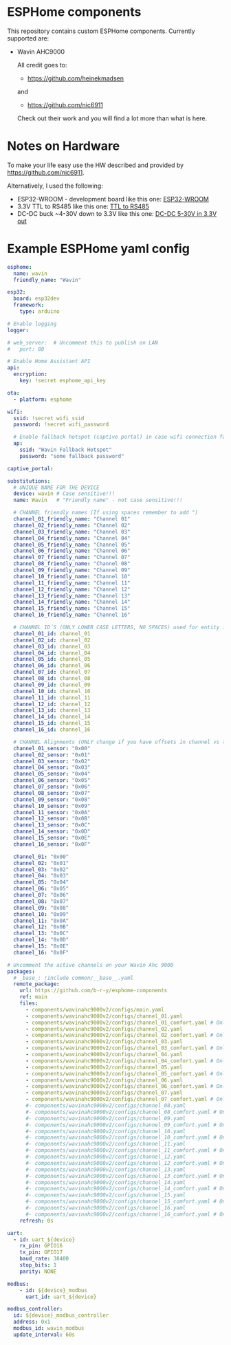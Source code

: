 # ESPHome components

This repository contains custom ESPHome components.
Currently supported are:

* Wavin AHC9000

    All credit goes to:

    * https://github.com/heinekmadsen

    and

    * https://github.com/nic6911

    Check out their work and you will find a lot more than what is here.

# Notes on Hardware

To make your life easy use the HW described and provided by https://github.com/nic6911.

Alternatively, I used the following:

* ESP32-WROOM - development board like this one: [ESP32-WROOM](https://www.amazon.de/-/en/dp/B0D4QZ9CKD?ref=ppx_yo2ov_dt_b_fed_asin_title)
* 3.3V TTL to RS485 like this one: [TTL to RS485](https://www.amazon.de/-/en/dp/B09VGJCJKQ?ref=ppx_yo2ov_dt_b_fed_asin_title)
* DC-DC buck ~4-30V down to 3.3V like this one: [DC-DC 5-30V in 3.3V out](https://www.aliexpress.com/item/1005006486270630.html?spm=a2g0o.productlist.main.3.2f123ab55c8Ymr&algo_pvid=5e64a96c-db1d-4b61-8346-436233c32f2c&algo_exp_id=5e64a96c-db1d-4b61-8346-436233c32f2c-1&pdp_ext_f=%7B%22order%22%3A%223061%22%2C%22eval%22%3A%221%22%7D&pdp_npi=4%40dis%21DKK%2132.19%217.25%21%21%2131.91%217.18%21%402141001d17402102246237872e307a%2112000037383092779%21sea%21DK%210%21ABX&curPageLogUid=sJNy2Mu2Vkfk&utparam-url=scene%3Asearch%7Cquery_from%3A)


# Example ESPHome yaml config

```yaml
esphome:
  name: wavin
  friendly_name: "Wavin"

esp32:
  board: esp32dev
  framework:
    type: arduino

# Enable logging
logger:

# web_server:  # Uncomment this to publish on LAN
#   port: 80

# Enable Home Assistant API
api:
  encryption:
    key: !secret esphome_api_key

ota:
  - platform: esphome

wifi:
  ssid: !secret wifi_ssid
  password: !secret wifi_password

  # Enable fallback hotspot (captive portal) in case wifi connection fails
  ap:
    ssid: "Wavin Fallback Hotspot"
    password: "some fallback password"

captive_portal:

substitutions:
  # UNIQUE NAME FOR THE DEVICE
  device: wavin # Case sensitive!!!
  name: Wavin   # "Friendly name" - not case sensitive!!!

  # CHANNEL friendly names (If using spaces remember to add ")
  channel_01_friendly_name: "Channel 01"
  channel_02_friendly_name: "Channel 02"
  channel_03_friendly_name: "Channel 03"
  channel_04_friendly_name: "Channel 04"
  channel_05_friendly_name: "Channel 05"
  channel_06_friendly_name: "Channel 06"
  channel_07_friendly_name: "Channel 07"
  channel_08_friendly_name: "Channel 08"
  channel_09_friendly_name: "Channel 09"
  channel_10_friendly_name: "Channel 10"
  channel_11_friendly_name: "Channel 11"
  channel_12_friendly_name: "Channel 12"
  channel_13_friendly_name: "Channel 13"
  channel_14_friendly_name: "Channel 14"
  channel_15_friendly_name: "Channel 15"
  channel_16_friendly_name: "Channel 16"

  # CHANNEL ID´S (ONLY LOWER CASE LETTERS, NO SPACES) used for entity ids
  channel_01_id: channel_01
  channel_02_id: channel_02
  channel_03_id: channel_03
  channel_04_id: channel_04
  channel_05_id: channel_05
  channel_06_id: channel_06
  channel_07_id: channel_07
  channel_08_id: channel_08
  channel_09_id: channel_09
  channel_10_id: channel_10
  channel_11_id: channel_11
  channel_12_id: channel_12
  channel_13_id: channel_13
  channel_14_id: channel_14
  channel_15_id: channel_15
  channel_16_id: channel_16

  # CHANNEL Alignments (ONLY change if you have offsets in channel vs temperature. Some have reported this if using multiple strings pr. room thermostat)
  channel_01_sensor: "0x00"
  channel_02_sensor: "0x01"
  channel_03_sensor: "0x02"
  channel_04_sensor: "0x03"
  channel_05_sensor: "0x04"
  channel_06_sensor: "0x05"
  channel_07_sensor: "0x06"
  channel_08_sensor: "0x07"
  channel_09_sensor: "0x08"
  channel_10_sensor: "0x09"
  channel_11_sensor: "0x0A"
  channel_12_sensor: "0x0B"
  channel_13_sensor: "0x0C"
  channel_14_sensor: "0x0D"
  channel_15_sensor: "0x0E"
  channel_16_sensor: "0x0F"

  channel_01: "0x00"
  channel_02: "0x01"
  channel_03: "0x02"
  channel_04: "0x03"
  channel_05: "0x04"
  channel_06: "0x05"
  channel_07: "0x06"
  channel_08: "0x07"
  channel_09: "0x08"
  channel_10: "0x09"
  channel_11: "0x0A"
  channel_12: "0x0B"
  channel_13: "0x0C"
  channel_14: "0x0D"
  channel_15: "0x0E"
  channel_16: "0x0F"

# Uncomment the active channels on your Wavin Ahc 9000
packages:
  # _base_: !include common/__base__.yaml
  remote_package:
    url: https://github.com/b-r-y/esphome-components
    ref: main
    files:
      - components/wavinahc9000v2/configs/main.yaml
      - components/wavinahc9000v2/configs/channel_01.yaml
      - components/wavinahc9000v2/configs/channel_01_comfort.yaml # Only for channels with thermostat with IR sensor
      - components/wavinahc9000v2/configs/channel_02.yaml
      - components/wavinahc9000v2/configs/channel_02_comfort.yaml # Only for channels with thermostat with IR sensor
      - components/wavinahc9000v2/configs/channel_03.yaml
      - components/wavinahc9000v2/configs/channel_03_comfort.yaml # Only for channels with thermostat with IR sensor
      - components/wavinahc9000v2/configs/channel_04.yaml
      - components/wavinahc9000v2/configs/channel_04_comfort.yaml # Only for channels with thermostat with IR sensor
      - components/wavinahc9000v2/configs/channel_05.yaml
      - components/wavinahc9000v2/configs/channel_05_comfort.yaml # Only for channels with thermostat with IR sensor
      - components/wavinahc9000v2/configs/channel_06.yaml
      - components/wavinahc9000v2/configs/channel_06_comfort.yaml # Only for channels with thermostat with IR sensor
      - components/wavinahc9000v2/configs/channel_07.yaml
      - components/wavinahc9000v2/configs/channel_07_comfort.yaml # Only for channels with thermostat with IR sensor
      #- components/wavinahc9000v2/configs/channel_08.yaml
      #- components/wavinahc9000v2/configs/channel_08_comfort.yaml # Only for channels with thermostat with IR sensor
      #- components/wavinahc9000v2/configs/channel_09.yaml
      #- components/wavinahc9000v2/configs/channel_09_comfort.yaml # Only for channels with thermostat with IR sensor
      #- components/wavinahc9000v2/configs/channel_10.yaml
      #- components/wavinahc9000v2/configs/channel_10_comfort.yaml # Only for channels with thermostat with IR sensor
      #- components/wavinahc9000v2/configs/channel_11.yaml
      #- components/wavinahc9000v2/configs/channel_11_comfort.yaml # Only for channels with thermostat with IR sensor
      #- components/wavinahc9000v2/configs/channel_12.yaml
      #- components/wavinahc9000v2/configs/channel_12_comfort.yaml # Only for channels with thermostat with IR sensor
      #- components/wavinahc9000v2/configs/channel_13.yaml
      #- components/wavinahc9000v2/configs/channel_13_comfort.yaml # Only for channels with thermostat with IR sensor
      #- components/wavinahc9000v2/configs/channel_14.yaml
      #- components/wavinahc9000v2/configs/channel_14_comfort.yaml # Only for channels with thermostat with IR sensor
      #- components/wavinahc9000v2/configs/channel_15.yaml
      #- components/wavinahc9000v2/configs/channel_15_comfort.yaml # Only for channels with thermostat with IR sensor
      #- components/wavinahc9000v2/configs/channel_16.yaml
      #- components/wavinahc9000v2/configs/channel_16_comfort.yaml # Only for channels with thermostat with IR sensor
    refresh: 0s

uart:
  - id: uart_${device}
    rx_pin: GPIO16
    tx_pin: GPIO17
    baud_rate: 38400
    stop_bits: 1
    parity: NONE

modbus:
    - id: ${device}_modbus
      uart_id: uart_${device}

modbus_controller:
  id: ${device}_modbus_controller
  address: 0x1
  modbus_id: wavin_modbus
  update_interval: 60s
```

